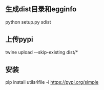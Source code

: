 ## 生成dist目录和egginfo
python setup.py sdist

## 上传pypi
twine upload --skip-existing dist/*

## 安装
pip install utils4file -i https://pypi.org/simple